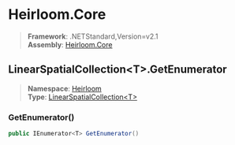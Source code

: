# Heirloom.Core

> **Framework**: .NETStandard,Version=v2.1  
> **Assembly**: [Heirloom.Core][0]  

## LinearSpatialCollection\<T>.GetEnumerator

> **Namespace**: [Heirloom][0]  
> **Type**: [LinearSpatialCollection\<T>][1]  

### GetEnumerator()

```cs
public IEnumerator<T> GetEnumerator()
```

[0]: ../Heirloom.Core.md
[1]: Heirloom.LinearSpatialCollection[T].md
